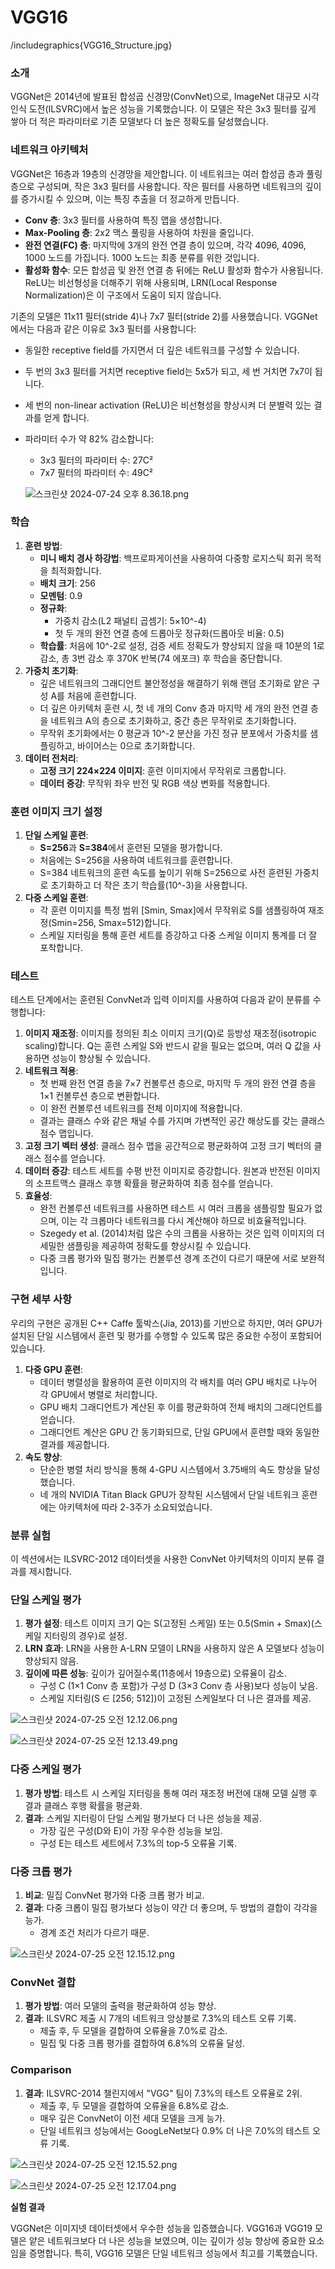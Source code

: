 # VGG16

/includegraphics{VGG16_Structure.jpg}

### 소개

VGGNet은 2014년에 발표된 합성곱 신경망(ConvNet)으로, ImageNet 대규모 시각 인식 도전(ILSVRC)에서 높은 성능을 기록했습니다. 이 모델은 작은 3x3 필터를 깊게 쌓아 더 적은 파라미터로 기존 모델보다 더 높은 정확도를 달성했습니다.

### 네트워크 아키텍처

VGGNet은 16층과 19층의 신경망을 제안합니다. 이 네트워크는 여러 합성곱 층과 풀링 층으로 구성되며, 작은 3x3 필터를 사용합니다. 작은 필터를 사용하면 네트워크의 깊이를 증가시킬 수 있으며, 이는 특징 추출을 더 정교하게 만듭니다.

- **Conv 층**: 3x3 필터를 사용하여 특징 맵을 생성합니다.
- **Max-Pooling 층**: 2x2 맥스 풀링을 사용하여 차원을 줄입니다.
- **완전 연결(FC) 층**: 마지막에 3개의 완전 연결 층이 있으며, 각각 4096, 4096, 1000 노드를 가집니다. 1000 노드는 최종 분류를 위한 것입니다.
- **활성화 함수**: 모든 합성곱 및 완전 연결 층 뒤에는 ReLU 활성화 함수가 사용됩니다. ReLU는 비선형성을 더해주기 위해 사용되며, LRN(Local Response Normalization)은 이 구조에서 도움이 되지 않습니다.

기존의 모델은 11x11 필터(stride 4)나 7x7 필터(stride 2)를 사용했습니다. VGGNet에서는 다음과 같은 이유로 3x3 필터를 사용합니다:

- 동일한 receptive field를 가지면서 더 깊은 네트워크를 구성할 수 있습니다.
- 두 번의 3x3 필터를 거치면 receptive field는 5x5가 되고, 세 번 거치면 7x7이 됩니다.
- 세 번의 non-linear activation (ReLU)은 비선형성을 향상시켜 더 분별력 있는 결과를 얻게 합니다.
- 파라미터 수가 약 82% 감소합니다:
    - 3x3 필터의 파라미터 수: 27C²
    - 7x7 필터의 파라미터 수: 49C²
    
    ![스크린샷 2024-07-24 오후 8.36.18.png](https://prod-files-secure.s3.us-west-2.amazonaws.com/da5f1846-315f-41a5-94ed-37f9a35a24ce/29a27d81-0a3e-488a-a2df-77ab1b6a8c30/%E1%84%89%E1%85%B3%E1%84%8F%E1%85%B3%E1%84%85%E1%85%B5%E1%86%AB%E1%84%89%E1%85%A3%E1%86%BA_2024-07-24_%E1%84%8B%E1%85%A9%E1%84%92%E1%85%AE_8.36.18.png)
    

### 학습

1. **훈련 방법**:
    - **미니 배치 경사 하강법**: 백프로파게이션을 사용하여 다중항 로지스틱 회귀 목적을 최적화합니다.
    - **배치 크기**: 256
    - **모멘텀**: 0.9
    - **정규화**:
        - 가중치 감소(L2 패널티 곱셈기: 5×10^-4)
        - 첫 두 개의 완전 연결 층에 드롭아웃 정규화(드롭아웃 비율: 0.5)
    - **학습률**: 처음에 10^-2로 설정, 검증 세트 정확도가 향상되지 않을 때 10분의 1로 감소, 총 3번 감소 후 370K 반복(74 에포크) 후 학습을 중단합니다.
2. **가중치 초기화**:
    - 깊은 네트워크의 그래디언트 불안정성을 해결하기 위해 랜덤 초기화로 얕은 구성 A를 처음에 훈련합니다.
    - 더 깊은 아키텍처 훈련 시, 첫 네 개의 Conv 층과 마지막 세 개의 완전 연결 층을 네트워크 A의 층으로 초기화하고, 중간 층은 무작위로 초기화합니다.
    - 무작위 초기화에서는 0 평균과 10^-2 분산을 가진 정규 분포에서 가중치를 샘플링하고, 바이어스는 0으로 초기화합니다.
3. **데이터 전처리**:
    - **고정 크기 224×224 이미지**: 훈련 이미지에서 무작위로 크롭합니다.
    - **데이터 증강**: 무작위 좌우 반전 및 RGB 색상 변화를 적용합니다.

### 훈련 이미지 크기 설정

1. **단일 스케일 훈련**:
    - **S=256**과 **S=384**에서 훈련된 모델을 평가합니다.
    - 처음에는 S=256을 사용하여 네트워크를 훈련합니다.
    - S=384 네트워크의 훈련 속도를 높이기 위해 S=256으로 사전 훈련된 가중치로 초기화하고 더 작은 초기 학습률(10^-3)을 사용합니다.
2. **다중 스케일 훈련**:
    - 각 훈련 이미지를 특정 범위 [Smin, Smax]에서 무작위로 S를 샘플링하여 재조정(Smin=256, Smax=512)합니다.
    - 스케일 지터링을 통해 훈련 세트를 증강하고 다중 스케일 이미지 통계를 더 잘 포착합니다.

### 테스트

테스트 단계에서는 훈련된 ConvNet과 입력 이미지를 사용하여 다음과 같이 분류를 수행합니다:

1. **이미지 재조정**: 이미지를 정의된 최소 이미지 크기(Q)로 등방성 재조정(isotropic scaling)합니다. Q는 훈련 스케일 S와 반드시 같을 필요는 없으며, 여러 Q 값을 사용하면 성능이 향상될 수 있습니다.
2. **네트워크 적용**:
    - 첫 번째 완전 연결 층을 7×7 컨볼루션 층으로, 마지막 두 개의 완전 연결 층을 1×1 컨볼루션 층으로 변환합니다.
    - 이 완전 컨볼루션 네트워크를 전체 이미지에 적용합니다.
    - 결과는 클래스 수와 같은 채널 수를 가지며 가변적인 공간 해상도를 갖는 클래스 점수 맵입니다.
3. **고정 크기 벡터 생성**: 클래스 점수 맵을 공간적으로 평균화하여 고정 크기 벡터의 클래스 점수를 얻습니다.
4. **데이터 증강**: 테스트 세트를 수평 반전 이미지로 증강합니다. 원본과 반전된 이미지의 소프트맥스 클래스 후행 확률을 평균화하여 최종 점수를 얻습니다.
5. **효율성**:
    - 완전 컨볼루션 네트워크를 사용하면 테스트 시 여러 크롭을 샘플링할 필요가 없으며, 이는 각 크롭마다 네트워크를 다시 계산해야 하므로 비효율적입니다.
    - Szegedy et al. (2014)처럼 많은 수의 크롭을 사용하는 것은 입력 이미지의 더 세밀한 샘플링을 제공하여 정확도를 향상시킬 수 있습니다.
    - 다중 크롭 평가와 밀집 평가는 컨볼루션 경계 조건이 다르기 때문에 서로 보완적입니다.

### 구현 세부 사항

우리의 구현은 공개된 C++ Caffe 툴박스(Jia, 2013)를 기반으로 하지만, 여러 GPU가 설치된 단일 시스템에서 훈련 및 평가를 수행할 수 있도록 많은 중요한 수정이 포함되어 있습니다.

1. **다중 GPU 훈련**:
    - 데이터 병렬성을 활용하여 훈련 이미지의 각 배치를 여러 GPU 배치로 나누어 각 GPU에서 병렬로 처리합니다.
    - GPU 배치 그래디언트가 계산된 후 이를 평균화하여 전체 배치의 그래디언트를 얻습니다.
    - 그래디언트 계산은 GPU 간 동기화되므로, 단일 GPU에서 훈련할 때와 동일한 결과를 제공합니다.
2. **속도 향상**:
    - 단순한 병렬 처리 방식을 통해 4-GPU 시스템에서 3.75배의 속도 향상을 달성했습니다.
    - 네 개의 NVIDIA Titan Black GPU가 장착된 시스템에서 단일 네트워크 훈련에는 아키텍처에 따라 2-3주가 소요되었습니다.

### 분류 실험

이 섹션에서는 ILSVRC-2012 데이터셋을 사용한 ConvNet 아키텍처의 이미지 분류 결과를 제시합니다.

### 단일 스케일 평가

1. **평가 설정**: 테스트 이미지 크기 Q는 S(고정된 스케일) 또는 0.5(Smin + Smax)(스케일 지터링의 경우)로 설정.
2. **LRN 효과**: LRN을 사용한 A-LRN 모델이 LRN을 사용하지 않은 A 모델보다 성능이 향상되지 않음.
3. **깊이에 따른 성능**: 깊이가 깊어질수록(11층에서 19층으로) 오류율이 감소.
    - 구성 C (1×1 Conv 층 포함)가 구성 D (3×3 Conv 층 사용)보다 성능이 낮음.
    - 스케일 지터링(S ∈ [256; 512])이 고정된 스케일보다 더 나은 결과를 제공.

![스크린샷 2024-07-25 오전 12.12.06.png](https://prod-files-secure.s3.us-west-2.amazonaws.com/da5f1846-315f-41a5-94ed-37f9a35a24ce/fbd3e480-9d09-4d13-926e-03304c100e6d/%E1%84%89%E1%85%B3%E1%84%8F%E1%85%B3%E1%84%85%E1%85%B5%E1%86%AB%E1%84%89%E1%85%A3%E1%86%BA_2024-07-25_%E1%84%8B%E1%85%A9%E1%84%8C%E1%85%A5%E1%86%AB_12.12.06.png)

![스크린샷 2024-07-25 오전 12.13.49.png](https://prod-files-secure.s3.us-west-2.amazonaws.com/da5f1846-315f-41a5-94ed-37f9a35a24ce/5a8c40b1-ce3e-4566-abd2-084be3b01526/%E1%84%89%E1%85%B3%E1%84%8F%E1%85%B3%E1%84%85%E1%85%B5%E1%86%AB%E1%84%89%E1%85%A3%E1%86%BA_2024-07-25_%E1%84%8B%E1%85%A9%E1%84%8C%E1%85%A5%E1%86%AB_12.13.49.png)

### 다중 스케일 평가

1. **평가 방법**: 테스트 시 스케일 지터링을 통해 여러 재조정 버전에 대해 모델 실행 후 결과 클래스 후행 확률을 평균화.
2. **결과**: 스케일 지터링이 단일 스케일 평가보다 더 나은 성능을 제공.
    - 가장 깊은 구성(D와 E)이 가장 우수한 성능을 보임.
    - 구성 E는 테스트 세트에서 7.3%의 top-5 오류율 기록.

### 다중 크롭 평가

1. **비교**: 밀집 ConvNet 평가와 다중 크롭 평가 비교.
2. **결과**: 다중 크롭이 밀집 평가보다 성능이 약간 더 좋으며, 두 방법의 결합이 각각을 능가.
    - 경계 조건 처리가 다르기 때문.

![스크린샷 2024-07-25 오전 12.15.12.png](https://prod-files-secure.s3.us-west-2.amazonaws.com/da5f1846-315f-41a5-94ed-37f9a35a24ce/dd66526d-2704-488b-ba00-a8700f1329e0/%E1%84%89%E1%85%B3%E1%84%8F%E1%85%B3%E1%84%85%E1%85%B5%E1%86%AB%E1%84%89%E1%85%A3%E1%86%BA_2024-07-25_%E1%84%8B%E1%85%A9%E1%84%8C%E1%85%A5%E1%86%AB_12.15.12.png)

### ConvNet 결합

1. **평가 방법**: 여러 모델의 출력을 평균화하여 성능 향상.
2. **결과**: ILSVRC 제출 시 7개의 네트워크 앙상블로 7.3%의 테스트 오류 기록.
    - 제출 후, 두 모델을 결합하여 오류율을 7.0%로 감소.
    - 밀집 및 다중 크롭 평가를 결합하여 6.8%의 오류율 달성.

### Comparison

1. **결과**: ILSVRC-2014 챌린지에서 "VGG" 팀이 7.3%의 테스트 오류율로 2위.
    - 제출 후, 두 모델을 결합하여 오류율을 6.8%로 감소.
    - 매우 깊은 ConvNet이 이전 세대 모델을 크게 능가.
    - 단일 네트워크 성능에서는 GoogLeNet보다 0.9% 더 나은 7.0%의 테스트 오류 기록.

![스크린샷 2024-07-25 오전 12.15.52.png](https://prod-files-secure.s3.us-west-2.amazonaws.com/da5f1846-315f-41a5-94ed-37f9a35a24ce/46b711b6-7a90-4769-b999-d3d5196cd436/%E1%84%89%E1%85%B3%E1%84%8F%E1%85%B3%E1%84%85%E1%85%B5%E1%86%AB%E1%84%89%E1%85%A3%E1%86%BA_2024-07-25_%E1%84%8B%E1%85%A9%E1%84%8C%E1%85%A5%E1%86%AB_12.15.52.png)

![스크린샷 2024-07-25 오전 12.17.04.png](https://prod-files-secure.s3.us-west-2.amazonaws.com/da5f1846-315f-41a5-94ed-37f9a35a24ce/4843ac2b-891c-4b8b-ab4f-3333fd3bba69/%E1%84%89%E1%85%B3%E1%84%8F%E1%85%B3%E1%84%85%E1%85%B5%E1%86%AB%E1%84%89%E1%85%A3%E1%86%BA_2024-07-25_%E1%84%8B%E1%85%A9%E1%84%8C%E1%85%A5%E1%86%AB_12.17.04.png)

**실험 결과**

VGGNet은 이미지넷 데이터셋에서 우수한 성능을 입증했습니다. VGG16과 VGG19 모델은 얕은 네트워크보다 더 나은 성능을 보였으며, 이는 깊이가 성능 향상에 중요한 요소임을 증명합니다. 특히, VGG16 모델은 단일 네트워크 성능에서 최고를 기록했습니다.

